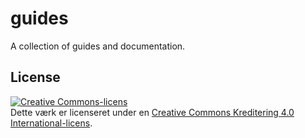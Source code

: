 # guides
A collection of guides and documentation.

## License
<a rel="license" href="http://creativecommons.org/licenses/by/4.0/"><img alt="Creative Commons-licens" style="border-width:0" src="https://i.creativecommons.org/l/by/4.0/88x31.png" /></a><br />Dette værk er licenseret under en <a rel="license" href="http://creativecommons.org/licenses/by/4.0/">Creative Commons Kreditering 4.0 International-licens</a>.
